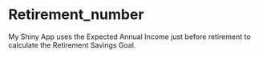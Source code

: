 Retirement_number
=================

My Shiny App uses the Expected Annual Income just before retirement to calculate the Retirement Savings Goal.
